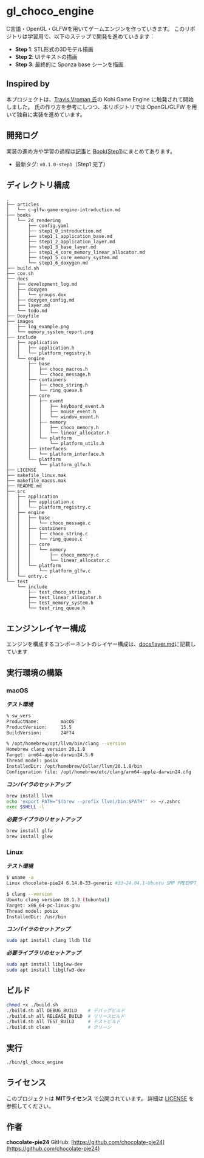 # gl_choco_engine

C言語・OpenGL・GLFWを用いてゲームエンジンを作っていきます。
このリポジトリは学習用で、以下のステップで開発を進めていきます：

- **Step 1**: STL形式の3Dモデル描画
- **Step 2**: UIテキストの描画
- **Step 3**: 最終的に Sponza base シーンを描画

## Inspired by

本プロジェクトは、[Travis Vroman 氏](https://kohiengine.com/)の
Kohi Game Engine に触発されて開始しました。
氏の作り方を参考にしつつ、本リポジトリでは OpenGL/GLFW を用いて独自に実装を進めています。

## 開発ログ

実装の進め方や学習の過程は[記事](https://zenn.dev/chocolate_pie24/articles/c-glfw-game-engine-introduction)と
[Book(Step1)](https://zenn.dev/chocolate_pie24/books/2d_rendering)にまとめてあります。

- 最新タグ: `v0.1.0-step1`（Step1 完了）

## ディレクトリ構成

```console
.
├── articles
│   └── c-glfw-game-engine-introduction.md
├── books
│   └── 2d_rendering
│       ├── config.yaml
│       ├── step1_0_introduction.md
│       ├── step1_1_application_base.md
│       ├── step1_2_application_layer.md
│       ├── step1_3_base_layer.md
│       ├── step1_4_core_memory_linear_allocator.md
│       ├── step1_5_core_memory_system.md
│       └── step1_6_doxygen.md
├── build.sh
├── cov.sh
├── docs
│   ├── development_log.md
│   ├── doxygen
│   │   └── groups.dox
│   ├── doxygen_config.md
│   ├── layer.md
│   └── todo.md
├── Doxyfile
├── images
│   ├── log_example.png
│   └── memory_system_report.png
├── include
│   ├── application
│   │   ├── application.h
│   │   └── platform_registry.h
│   └── engine
│       ├── base
│       │   ├── choco_macros.h
│       │   └── choco_message.h
│       ├── containers
│       │   ├── choco_string.h
│       │   └── ring_queue.h
│       ├── core
│       │   ├── event
│       │   │   ├── keyboard_event.h
│       │   │   ├── mouse_event.h
│       │   │   └── window_event.h
│       │   ├── memory
│       │   │   ├── choco_memory.h
│       │   │   └── linear_allocator.h
│       │   └── platform
│       │       └── platform_utils.h
│       ├── interfaces
│       │   └── platform_interface.h
│       └── platform
│           └── platform_glfw.h
├── LICENSE
├── makefile_linux.mak
├── makefile_macos.mak
├── README.md
├── src
│   ├── application
│   │   ├── application.c
│   │   └── platform_registry.c
│   ├── engine
│   │   ├── base
│   │   │   └── choco_message.c
│   │   ├── containers
│   │   │   ├── choco_string.c
│   │   │   └── ring_queue.c
│   │   ├── core
│   │   │   └── memory
│   │   │       ├── choco_memory.c
│   │   │       └── linear_allocator.c
│   │   └── platform
│   │       └── platform_glfw.c
│   └── entry.c
└── test
    └── include
        ├── test_choco_string.h
        ├── test_linear_allocator.h
        ├── test_memory_system.h
        └── test_ring_queue.h
```

## エンジンレイヤー構成

エンジンを構成するコンポーネントのレイヤー構成は、[docs/layer.md](docs/layer.md)に記載しています

## 実行環境の構築

### macOS

***テスト環境***

```bash
% sw_vers
ProductName:		macOS
ProductVersion:		15.5
BuildVersion:		24F74

% /opt/homebrew/opt/llvm/bin/clang --version
Homebrew clang version 20.1.8
Target: arm64-apple-darwin24.5.0
Thread model: posix
InstalledDir: /opt/homebrew/Cellar/llvm/20.1.8/bin
Configuration file: /opt/homebrew/etc/clang/arm64-apple-darwin24.cfg
```

***コンパイラのセットアップ***

```bash
brew install llvm
echo 'export PATH="$(brew --prefix llvm)/bin:$PATH"' >> ~/.zshrc
exec $SHELL -l
```

***必要ライブラのリセットアップ***

```bash
brew install glfw
brew install glew
```

### Linux

***テスト環境***

```bash
$ uname -a
Linux chocolate-pie24 6.14.0-33-generic #33~24.04.1-Ubuntu SMP PREEMPT_DYNAMIC Fri Sep 19 17:02:30 UTC 2 x86_64 x86_64 x86_64 GNU/Linux

$ clang --version
Ubuntu clang version 18.1.3 (1ubuntu1)
Target: x86_64-pc-linux-gnu
Thread model: posix
InstalledDir: /usr/bin
```

***コンパイラのセットアップ***

```bash
sudo apt install clang lldb lld
```

***必要ライブラリのセットアップ***

```bash
sudo apt install libglew-dev
sudo apt install libglfw3-dev
```

## ビルド

```bash
chmod +x ./build.sh
./build.sh all DEBUG_BUILD    # デバッグビルド
./build.sh all RELEASE_BUILD  # リリースビルド
./build.sh all TEST_BUILD     # テストビルド
./build.sh clean              # クリーン
```

## 実行

```bash
./bin/gl_choco_engine
```

## ライセンス

このプロジェクトは **MITライセンス** で公開されています。
詳細は [LICENSE](LICENSE) を参照してください。

## 作者

**chocolate-pie24**
GitHub: [https://github.com/chocolate-pie24](https://github.com/chocolate-pie24)
